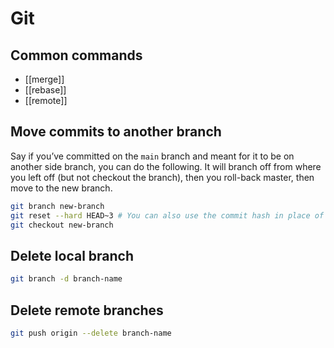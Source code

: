 # Git

## Common commands

- [[merge]]
- [[rebase]]
- [[remote]]

## Move commits to another branch

Say if you’ve committed on the `main` branch and meant for it to be on another side branch, you can do the following. It will branch off from where you left off (but not checkout the branch), then you roll-back master, then move to the new branch.

```bash
git branch new-branch  
git reset --hard HEAD~3 # You can also use the commit hash in place of HEAD~3  
git checkout new-branch
```

## Delete local branch

```bash
git branch -d branch-name
```

## Delete remote branches

```bash
git push origin --delete branch-name
```